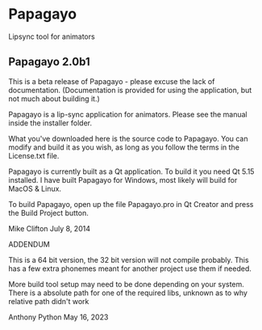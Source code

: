 Papagayo
========

Lipsync tool for animators




Papagayo 2.0b1
------------------------------------------------------------

This is a beta release of Papagayo - please excuse the lack of documentation.
(Documentation is provided for using the application, but not much about building it.)

Papagayo is a lip-sync application for animators. Please see the manual inside the
installer folder.

What you've downloaded here is the source code to Papagayo. You can modify and build it
as you wish, as long as you follow the terms in the License.txt file.

Papagayo is currently built as a Qt application. To build it you need Qt 5.15 installed.
I have built Papagayo for Windows, most likely will build for MacOS & Linux.

To build Papagayo, open up the file Papagayo.pro in Qt Creator and press the Build
Project button.


Mike Clifton
July 8, 2014

ADDENDUM

This is a 64 bit version, the 32 bit version will not compile probably.
This has a few extra phonemes meant for another project use them if needed.

More build tool setup may need to be done depending on your system.
There is a absolute path for one of the required libs, unknown as to why relative path didn't work

Anthony Python
May 16, 2023
